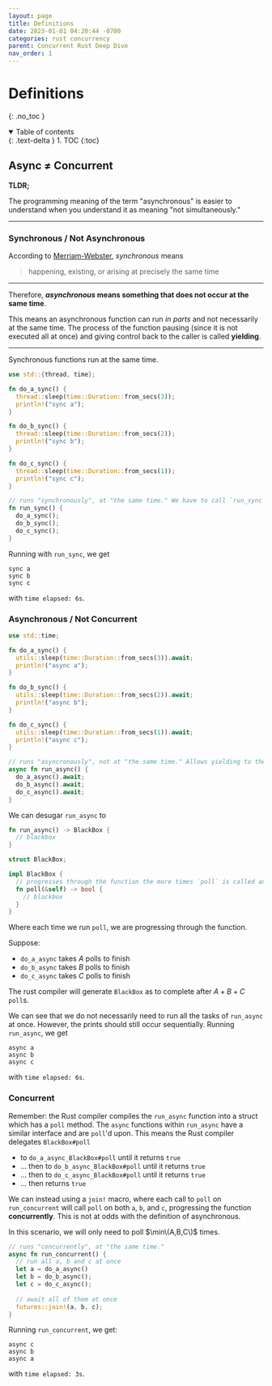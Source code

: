 ```yaml
---
layout: page
title: Definitions
date: 2023-01-01 04:20:44 -0700
categories: rust concurrency
parent: Concurrent Rust Deep Dive
nav_order: 1
---
```



# Definitions
{: .no_toc }

<details open markdown="block">
  <summary>
    Table of contents
  </summary>
  {: .text-delta }
1. TOC
{:toc}
</details>

## Async ≠ Concurrent

**TLDR;** 

The programming meaning of the term "asynchronous" is easier to understand when you understand it as meaning "not simultaneously."

---

### Synchronous / Not Asynchronous

According to [Merriam-Webster](https://www.merriam-webster.com/dictionary/synchronous), _synchronous_ means

> happening, existing, or arising at precisely the same time

---

Therefore, **_asynchronous_ means something that does not occur at the same time**.

This means an asynchronous function can run _in parts_ and not necessarily at the same time. The process of the function pausing (since it is not executed all at once) and giving control back to the caller is called **yielding**.

---

Synchronous functions run at the same time.

```rust
use std::{thread, time};

fn do_a_sync() {
  thread::sleep(time::Duration::from_secs(3));
  println!("sync a");
}

fn do_b_sync() {
  thread::sleep(time::Duration::from_secs(2));
  println!("sync b");
}

fn do_c_sync() {
  thread::sleep(time::Duration::from_secs(1));
  println!("sync c");
}

// runs "synchronously", at "the same time." We have to call `run_sync` all at once.
fn run_sync() {
  do_a_sync();   
  do_b_sync();   
  do_c_sync();   
}
```

Running with `run_sync`, we get

```
sync a
sync b
sync c
```
with `time elapsed: 6s`.


### Asynchronous / Not Concurrent

```rust
use std::time;

fn do_a_sync() {
  utils::sleep(time::Duration::from_secs(3)).await;
  println!("async a");
}

fn do_b_sync() {
  utils::sleep(time::Duration::from_secs(2)).await;
  println!("async b");
}

fn do_c_sync() {
  utils::sleep(time::Duration::from_secs(1)).await;
  println!("async c");
}

// runs "asyncronously", not at "the same time." Allows yielding to the caller of `run_async` and doing tasks in between
async fn run_async() {
  do_a_async().await;
  do_b_async().await;   
  do_c_async().await;   
}
```

We can desugar `run_async` to
```rust
fn run_async() -> BlackBox {
  // blackbox
}

struct BlackBox;

impl BlackBox {
  // progresses through the function the more times `poll` is called and returns `true` when we are done
  fn poll(&self) -> bool {
    // blackbox 
  }
}
```

Where each time we run `poll`, we are progressing through the function.

Suppose:

- `do_a_async` takes $A$ polls to finish 
- `do_b_async` takes $B$ polls to finish
- `do_c_async` takes $C$ polls to finish

The rust compiler will generate `BlackBox` as to complete after $A + B + C$ `poll`s.

We can see that we do not necessarily need to run all the tasks of `run_async` at once. However, the prints should still occur sequentially. Running `run_async`, we get

```
async a
async b
async c
```
with `time elapsed: 6s`.

### Concurrent

Remember: the Rust compiler compiles the `run_async` function into a struct which has a `poll` method. The `async` functions within `run_async` have a similar interface and are `poll`'d upon. 
This means the Rust compiler delegates `BlackBox#poll`

- to `do_a_async_BlackBox#poll` until it returns `true`
- ... then to `do_b_async_BlackBox#poll` until it returns `true`
- ... then to `do_c_async_BlackBox#poll` until it returns `true`
- ... then returns `true`

We can instead using a `join!` macro, where each call to `poll` on `run_concurrent` will call `poll` on both `a`, `b`, and `c`, progressing the function **concurrently**. This is not at odds with the definition of asynchronous.

In this scenario, we will only need to poll $\min\(A,B,C\)$ times.

```rust
// runs "concurrently", at "the same time."
async fn run_concurrent() {
  // run all a, b and c at once
  let a = do_a_async()
  let b = do_b_async();
  let c = do_c_async();
  
  // await all of them at once
  futures::join!(a, b, c);
}
```

Running `run_concurrent`, we get:
```
async c
async b
async a
```
with `time elapsed: 3s`.